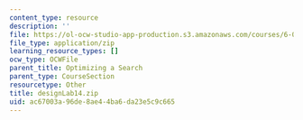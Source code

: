 ```yaml
---
content_type: resource
description: ''
file: https://ol-ocw-studio-app-production.s3.amazonaws.com/courses/6-01sc-introduction-to-electrical-engineering-and-computer-science-i-spring-2011/ac67003a96de8ae44ba6da23e5c9c665_designLab14.zip
file_type: application/zip
learning_resource_types: []
ocw_type: OCWFile
parent_title: Optimizing a Search
parent_type: CourseSection
resourcetype: Other
title: designLab14.zip
uid: ac67003a-96de-8ae4-4ba6-da23e5c9c665
---
```

